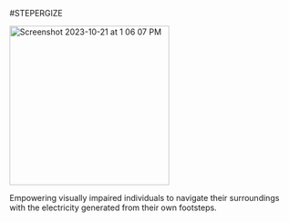 #STEPERGIZE


<img width="280" alt="Screenshot 2023-10-21 at 1 06 07 PM" src="https://github.com/audgeviolin07/stepup/assets/69458308/81cc4751-c830-445c-8bb8-4c09135a666a">


Empowering visually impaired individuals to navigate their surroundings with the electricity generated from their own footsteps.
